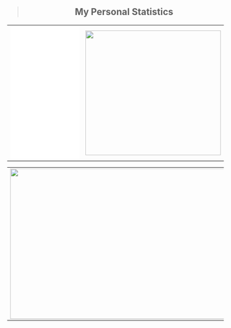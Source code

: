 

<table>
<blockquote align="center">
    <h2>My Personal Statistics</h2>
</blockquote>

<td>
<img align="right" src="/metrics.classic.svg" width="415" height="310" />
</td>
<td>
<img align="left" src="" width="315" height="290">
</td>
</table>
<table>
<td>
<img align="left" src="" width="650" height="350">
</td>
</table>


